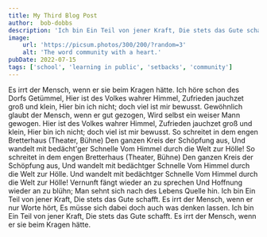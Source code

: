 ```yaml
---
title: My Third Blog Post
author:  bob-dobbs
description: 'Ich bin Ein Teil von jener Kraft, Die stets das Gute schafft. '
image:
    url: 'https://picsum.photos/300/200/?random=3'
    alt: 'The word community with a heart.'
pubDate: 2022-07-15
tags: ['school', 'learning in public', 'setbacks', 'community']
---
```


Es irrt der Mensch, wenn er sie beim Kragen hätte. Ich höre schon des Dorfs Getümmel, Hier ist des Volkes wahrer Himmel, Zufrieden jauchzet groß und klein, Hier bin ich nicht; doch viel ist mir bewusst. Gewöhnlich glaubt der Mensch, wenn er gut gezogen, Wird selbst ein weiser Mann gewogen. Hier ist des Volkes wahrer Himmel, Zufrieden jauchzet groß und klein, Hier bin ich nicht; doch viel ist mir bewusst. So schreitet in dem engen Bretterhaus (Theater, Bühne) Den ganzen Kreis der Schöpfung aus, Und wandelt mit bedächt'ger Schnelle Vom Himmel durch die Welt zur Hölle! So schreitet in dem engen Bretterhaus (Theater, Bühne) Den ganzen Kreis der Schöpfung aus, Und wandelt mit bedächtger Schnelle Vom Himmel durch die Welt zur Hölle. Und wandelt mit bedächtger Schnelle Vom Himmel durch die Welt zur Hölle! Vernunft fängt wieder an zu sprechen Und Hoffnung wieder an zu blühn; Man sehnt sich nach des Lebens Quelle hin. Ich bin Ein Teil von jener Kraft, Die stets das Gute schafft. Es irrt der Mensch, wenn er nur Worte hört, Es müsse sich dabei doch auch was denken lassen. Ich bin Ein Teil von jener Kraft, Die stets das Gute schafft. Es irrt der Mensch, wenn er sie beim Kragen hätte.
